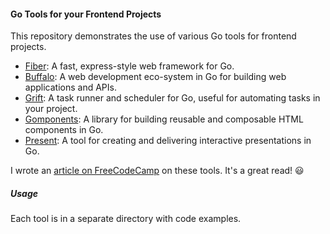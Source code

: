 #### Go Tools for your Frontend Projects

This repository demonstrates the use of various Go tools for frontend projects.

- [Fiber](https://github.com/gofiber/fiber): A fast, express-style web framework for Go.
- [Buffalo](https://github.com/gobuffalo/buffalo): A web development eco-system in Go for building web applications and APIs.
- [Grift](https://github.com/markbates/grift): A task runner and scheduler for Go, useful for automating tasks in your project.
- [Gomponents](https://github.com/maragudk/gomponents): A library for building reusable and composable HTML components in Go.
- [Present](https://pkg.go.dev/golang.org/x/tools/cmd/present): A tool for creating and delivering interactive presentations in Go.

I wrote an [article on FreeCodeCamp](https://www.freecodecamp.org/news/go-tools-for-your-frontend-projects/) on these tools. It's a great read! 😃

##### Usage

Each tool is in a separate directory with code examples.